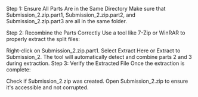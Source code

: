 Step 1: Ensure All Parts Are in the Same Directory
Make sure that Submission_2.zip.part1, Submission_2.zip.part2, and Submission_2.zip.part3 are all in the same folder.

Step 2: Recombine the Parts Correctly
Use a tool like 7-Zip or WinRAR to properly extract the split files:

Right-click on Submission_2.zip.part1.
Select Extract Here or Extract to Submission_2.
The tool will automatically detect and combine parts 2 and 3 during extraction.
Step 3: Verify the Extracted File
Once the extraction is complete:

Check if Submission_2.zip was created.
Open Submission_2.zip to ensure it's accessible and not corrupted.

